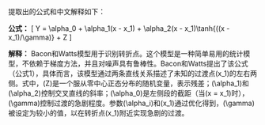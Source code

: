 
提取出的公式和中文解释如下：

**公式：**
\[
Y = \alpha_0 + \alpha_1(x - x_1) + \alpha_2(x - x_1)\tanh{((x - x_1)/\gamma)} + Z
\]

**解释：**
Bacon和Watts模型用于识别转折点。这个模型是一种简单易用的统计模型，不依赖于梯度方法，并且对噪声具有鲁棒性。Bacon和Watts提出了该公式（公式1），具体而言，该模型通过两条直线关系描述了未知的过渡点\(x_1\)的左右两侧。式中，\(Z\)是一个服从零中心正态分布的随机变量，表示残差；\(\alpha_1\)和\(\alpha_2\)控制交叉直线的斜率；\(\alpha_0\)是左侧段的截距（当\(x = x_1\)时），\(\gamma\)控制过渡的急剧程度。参数\(\alpha_i\)和\(x_1\)通过优化得到，\(\gamma\)被设定为较小的值，以在转折点\(x_1\)附近实现急剧的过渡。
